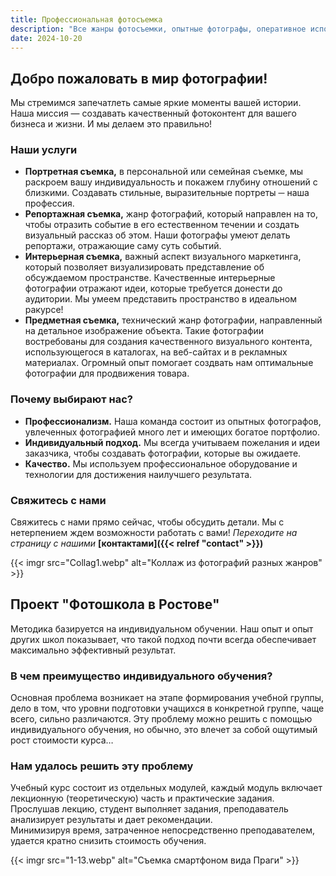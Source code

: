 ```yaml
---
title: Профессиональная фотосъемка
description: "Все жанры фотосъемки, опытные фотографы, оперативное исполнение"
date: 2024-10-20
---
```


## Добро пожаловать в мир фотографии!

Мы стремимся запечатлеть самые яркие моменты вашей истории. Наша миссия — создавать качественный фотоконтент для вашего бизнеса и жизни. И мы делаем это правильно!

### Наши услуги

- **Портретная съемка,** в персональной или семейная съемке, мы раскроем вашу индивидуальность и покажем глубину отношений с близкими. Создавать стильные, выразительные портреты ─ наша профессия.
- **Репортажная съемка,** жанр фотографий, который направлен на то, чтобы отразить событие в его естественном течении и создать визуальный рассказ об этом. Наши фотографы умеют делать репортажи, отражающие саму суть событий.
- **Интерьерная съемка,** важный аспект визуального маркетинга, который позволяет визуализировать представление об обсуждаемом пространстве. Качественные интерьерные фотографии отражают идеи, которые требуется донести до аудитории. Мы умеем представить пространство в идеальном ракурсе!
- **Предметная съемка,** технический жанр фотографии, направленный на детальное изображение объекта. Такие фотографии востребованы для создания качественного визуального контента, использующегося в каталогах, на веб-сайтах и ​​в рекламных материалах. Огромный опыт помогает создвать нам оптимальные фотографии для продвижения товара.

### Почему выбирают нас?

- **Профессионализм.** Наша команда состоит из опытных фотографов, увлеченных фотографией много лет и имеющих богатое портфолио.
- **Индивидуальный подход.** Мы всегда учитываем пожелания и идеи заказчика, чтобы создавать фотографии, которые вы ожидаете.
- **Качество.** Мы используем профессиональное оборудование и технологии для достижения наилучшего результата.

### Свяжитесь с нами

Свяжитесь с нами прямо сейчас, чтобы обсудить детали. Мы с нетерпением ждем возможности работать с вами!
*Переходите на страницу с нашими* **[контактами]({{< relref "contact" >}})**

{{< imgr src="Collag1.webp" alt="Коллаж из фотографий разных жанров" >}}

## Проект "Фотошкола в Ростове"

Методика базируется на индивидуальном обучении. Наш опыт и опыт других школ показывает, что такой подход почти всегда обеспечивает максимально эффективный результат.

### В чем преимущество индивидуального обучения?

Основная проблема возникает на этапе формирования учебной группы, дело в том, что уровни подготовки учащихся в конкретной группе, чаще всего, сильно различаются. Эту проблему можно решить с помощью индивидуального обучения, но обычно, это влечет за собой ощутимый рост стоимости курса…

### Нам удалось решить эту проблему

Учебный курс состоит из отдельных модулей, каждый модуль включает лекционную (теоретическую) часть и практические задания. Прослушав лекцию, студент выполняет задания, преподаватель анализирует результаты и дает рекомендации.  
Минимизируя время, затраченное непосредственно преподавателем, удается кратно снизить стоимость обучения.

{{< imgr src="1-13.webp" alt="Съемка смартфоном вида Праги" >}}
